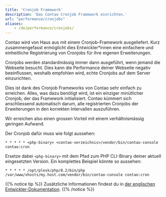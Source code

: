 ```yaml
---
title: 'Cronjob Framework'
description: 'Das Contao Cronjob Framework einrichten.'
url: "performance/cronjobs"
aliases:
    - /de/performance/cronjobs/
---
```


Contao wird von Haus aus mit einem Cronjob-Framework ausgeliefert. Kurz zusammengefasst ermöglicht dies
Entwickler*innen eine einfachere und einheitliche Registrierung von Cronjobs für ihre eigenen Erweiterungen.

Cronjobs werden standardmässig immer dann ausgeführt, wenn jemand die Webseite besucht. Dies kann die Performance 
deiner Webseite negativ beeinflussen, weshalb empfohlen wird, echte Cronjobs auf dem Server einzurichten.

Dies ist dank des Cronjob Frameworks von Contao sehr einfach zu erreichen. Alles, was dazu benötigt wird, ist ein
einziger minütlicher Cronjob, der das Framework initialisiert. Contao kümmert sich anschliessend automatisch darum, 
alle registrierten Cronjobs der Erweiterungen in den korrekten Intervallen auszuführen.

Wir erreichen also einen grossen Vorteil mit einem verhältnismässig geringen Aufwand.

Der Cronjob dafür muss wie folgt aussehen:

```
* * * * * <php-binary> <contao-verzeichnis>/vendor/bin/contao-console contao:cron
```

Ersetze dabei `<php-binary>` mit dem Pfad zum PHP CLI-Binary deiner aktuell eingesetzten Version. Ein komplettes
Beispiel könnte so aussehen:

```
* * * * * /opt/plesk/php/8.2/bin/php /var/www/vhosts/my.host.com/vendor/bin/contao-console contao:cron
```

{{% notice tip %}}
Zusätzliche Informationen findest du in [der englischen Entwickler-Dokumentation](https://docs.contao.org/dev/framework/cron/).
{{% /notice %}}
